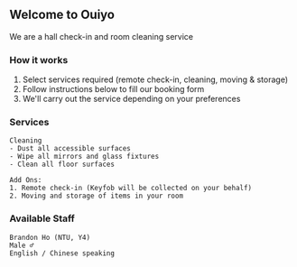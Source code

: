 ## Welcome to Ouiyo

We are a hall check-in and room cleaning service

### How it works

1. Select services required (remote check-in, cleaning, moving & storage)
2. Follow instructions below to fill our booking form
3. We'll carry out the service depending on your preferences

### Services
```
Cleaning
- Dust all accessible surfaces 
- Wipe all mirrors and glass fixtures
- Clean all floor surfaces

Add Ons:
1. Remote check-in (Keyfob will be collected on your behalf)
2. Moving and storage of items in your room 
```

### Available Staff

```
Brandon Ho (NTU, Y4)
Male ♂️
English / Chinese speaking 
```
